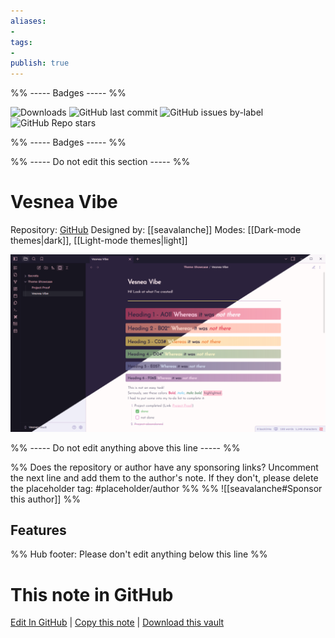 ```yaml
---
aliases:
- 
tags: 
- 
publish: true
---
```


%% ----- Badges ----- %%

![Downloads](https://img.shields.io/badge/downloads-1181-573E7A?style=for-the-badge&logo=)
![GitHub last commit](https://img.shields.io/github/last-commit/seavalanche/vesnea-obsidian-theme?color=573E7A&label=last%20update&logo=github&style=for-the-badge)
![GitHub issues by-label](https://img.shields.io/github/issues/seavalanche/vesnea-obsidian-theme/help%20wanted?color=573E7A&logo=github&style=for-the-badge) 
![GitHub Repo stars](https://img.shields.io/github/stars/seavalanche/vesnea-obsidian-theme?color=573E7A&logo=github&style=for-the-badge)

%% ----- Badges ----- %%

%% ----- Do not edit this section ----- %%

# Vesnea Vibe

Repository: [GitHub](https://github.com/seavalanche/vesnea-obsidian-theme)
Designed by: [[seavalanche]]
Modes: [[Dark-mode themes|dark]], [[Light-mode themes|light]]



![screenshot](https://github.com/seavalanche/vesnea-obsidian-theme/raw/HEAD/store-display.png)

%% ----- Do not edit anything above this line ----- %% 

%% Does the repository or author have any sponsoring links? Uncomment the next line and add them to the author's note. If they don't, please delete the placeholder tag: #placeholder/author %%
%% ![[seavalanche#Sponsor this author]] %%


## Features



%% Hub footer: Please don't edit anything below this line %%

# This note in GitHub

<span class="git-footer">[Edit In GitHub](https://github.dev/obsidian-community/obsidian-hub/blob/main/02%20-%20Community%20Expansions/02.05%20All%20Community%20Expansions/Themes/Vesnea%20Vibe.md "git-hub-edit-note") | [Copy this note](https://raw.githubusercontent.com/obsidian-community/obsidian-hub/main/02%20-%20Community%20Expansions/02.05%20All%20Community%20Expansions/Themes/Vesnea%20Vibe.md "git-hub-copy-note") | [Download this vault](https://github.com/obsidian-community/obsidian-hub/archive/refs/heads/main.zip "git-hub-download-vault") </span>
